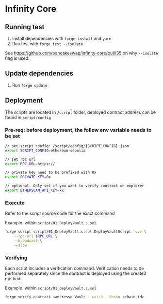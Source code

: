 # Infinity Core

## Running test

1. Install dependencies with `forge install` and `yarn`
2. Run test with `forge test --isolate`

See https://github.com/pancakeswap/infinity-core/pull/35 on why `--isolate` flag is used.

## Update dependencies

1. Run `forge update`

## Deployment

The scripts are located in `/script` folder, deployed contract address can be found in `script/config`

### Pre-req: before deployment, the follow env variable needs to be set
```bash
// set script config: /script/config/{SCRIPT_CONFIG}.json
export SCRIPT_CONFIG=ethereum-sepolia

// set rpc url
export RPC_URL=https://

// private key need to be prefixed with 0x
export PRIVATE_KEY=0x

// optional. Only set if you want to verify contract on explorer
export ETHERSCAN_API_KEY=xx
```

### Execute

Refer to the script source code for the exact command

Example. within `script/01_DeployVault.s.sol`
```bash
forge script script/01_DeployVault.s.sol:DeployVaultScript -vvv \
    --rpc-url $RPC_URL \
    --broadcast \
    --slow
```

### Verifying
Each script includes a verification command. Verification needs to be performed separately since the contract is deployed using the create3 method.


Example. within `script/01_DeployVault.s.sol`
```bash
forge verify-contract <address> Vault --watch --chain <chain_id>
```